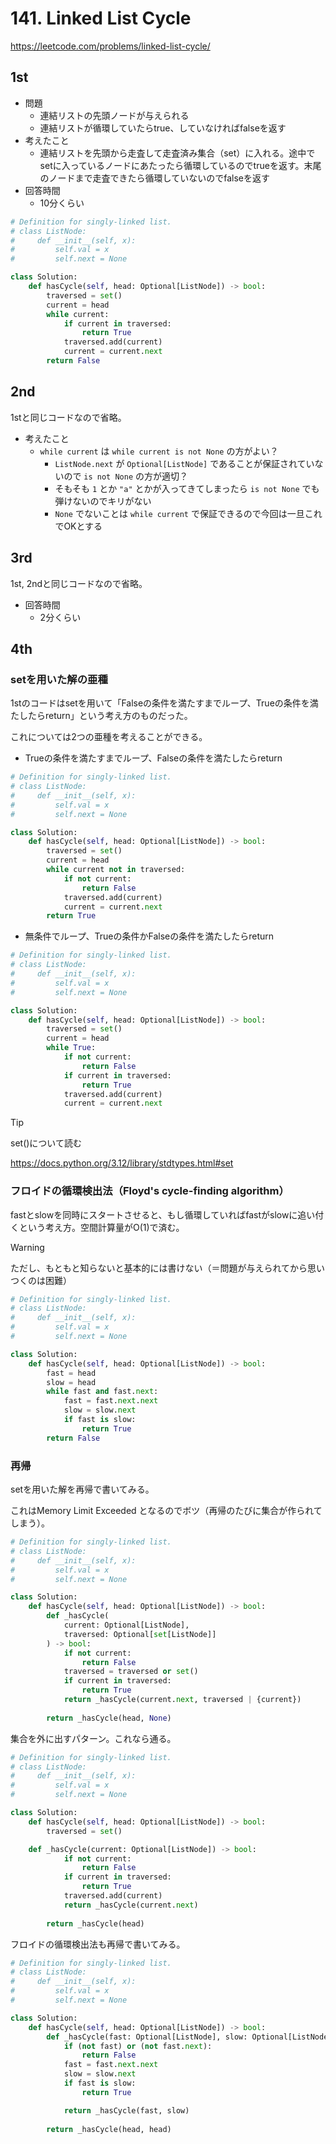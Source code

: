 # 141. Linked List Cycle

https://leetcode.com/problems/linked-list-cycle/

## 1st

* 問題
  * 連結リストの先頭ノードが与えられる
  * 連結リストが循環していたらtrue、していなければfalseを返す
* 考えたこと
  * 連結リストを先頭から走査して走査済み集合（set）に入れる。途中でsetに入っているノードにあたったら循環しているのでtrueを返す。末尾のノードまで走査できたら循環していないのでfalseを返す
* 回答時間
  * 10分くらい

```python
# Definition for singly-linked list.
# class ListNode:
#     def __init__(self, x):
#         self.val = x
#         self.next = None

class Solution:
    def hasCycle(self, head: Optional[ListNode]) -> bool:
        traversed = set()
        current = head
        while current:
            if current in traversed:
                return True
            traversed.add(current)
            current = current.next
        return False
```

## 2nd

1stと同じコードなので省略。

* 考えたこと
  * `while current` は `while current is not None` の方がよい？
    * `ListNode.next` が `Optional[ListNode]` であることが保証されていないので `is not None` の方が適切？
    * そもそも `1` とか `"a"` とかが入ってきてしまったら `is not None` でも弾けないのでキリがない
    * `None` でないことは `while current` で保証できるので今回は一旦これでOKとする

## 3rd

1st, 2ndと同じコードなので省略。

* 回答時間
  * 2分くらい

## 4th

### setを用いた解の亜種

1stのコードはsetを用いて「Falseの条件を満たすまでループ、Trueの条件を満たしたらreturn」という考え方のものだった。

これについては2つの亜種を考えることができる。

* Trueの条件を満たすまでループ、Falseの条件を満たしたらreturn

```python
# Definition for singly-linked list.
# class ListNode:
#     def __init__(self, x):
#         self.val = x
#         self.next = None

class Solution:
    def hasCycle(self, head: Optional[ListNode]) -> bool:
        traversed = set()
        current = head
        while current not in traversed:
            if not current:
                return False
            traversed.add(current)
            current = current.next
        return True
```

* 無条件でループ、Trueの条件かFalseの条件を満たしたらreturn

```python
# Definition for singly-linked list.
# class ListNode:
#     def __init__(self, x):
#         self.val = x
#         self.next = None

class Solution:
    def hasCycle(self, head: Optional[ListNode]) -> bool:
        traversed = set()
        current = head
        while True:
            if not current:
                return False
            if current in traversed:
                return True
            traversed.add(current)
            current = current.next
```

> [!TIP]
> set()について読む

https://docs.python.org/3.12/library/stdtypes.html#set

### フロイドの循環検出法（Floyd's cycle-finding algorithm）

fastとslowを同時にスタートさせると、もし循環していればfastがslowに追い付くという考え方。空間計算量がO(1)で済む。

> [!WARNING]
> ただし、もともと知らないと基本的には書けない（＝問題が与えられてから思いつくのは困難）

```python
# Definition for singly-linked list.
# class ListNode:
#     def __init__(self, x):
#         self.val = x
#         self.next = None

class Solution:
    def hasCycle(self, head: Optional[ListNode]) -> bool:
        fast = head
        slow = head
        while fast and fast.next:
            fast = fast.next.next
            slow = slow.next
            if fast is slow:
                return True
        return False
```

### 再帰

setを用いた解を再帰で書いてみる。

これはMemory Limit Exceeded となるのでボツ（再帰のたびに集合が作られてしまう）。


```python
# Definition for singly-linked list.
# class ListNode:
#     def __init__(self, x):
#         self.val = x
#         self.next = None

class Solution:
    def hasCycle(self, head: Optional[ListNode]) -> bool:
        def _hasCycle(
            current: Optional[ListNode],
            traversed: Optional[set[ListNode]]
        ) -> bool:
            if not current:
                return False
            traversed = traversed or set()
            if current in traversed:
                return True
            return _hasCycle(current.next, traversed | {current})
        
        return _hasCycle(head, None)
```

集合を外に出すパターン。これなら通る。

```python
# Definition for singly-linked list.
# class ListNode:
#     def __init__(self, x):
#         self.val = x
#         self.next = None

class Solution:
    def hasCycle(self, head: Optional[ListNode]) -> bool:
        traversed = set()

    def _hasCycle(current: Optional[ListNode]) -> bool:
            if not current:
                return False
            if current in traversed:
                return True
            traversed.add(current)
            return _hasCycle(current.next)
        
        return _hasCycle(head)
```

フロイドの循環検出法も再帰で書いてみる。

```python
# Definition for singly-linked list.
# class ListNode:
#     def __init__(self, x):
#         self.val = x
#         self.next = None

class Solution:
    def hasCycle(self, head: Optional[ListNode]) -> bool:
        def _hasCycle(fast: Optional[ListNode], slow: Optional[ListNode]) -> bool:
            if (not fast) or (not fast.next):
                return False
            fast = fast.next.next
            slow = slow.next
            if fast is slow:
                return True

            return _hasCycle(fast, slow)
        
        return _hasCycle(head, head)
```
